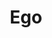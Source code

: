 ---
layout: post
title: Ego
site: http://purpletuity.com/ego/
image: /lib/img/projects/ego.png
creator:
  - name: Tanner Nelson
    school: NYU
    twitter: 
    eboard: false
    current: false
launchdate:
demodays: April 2014
---